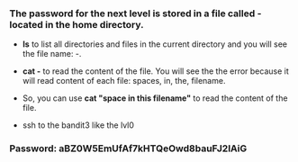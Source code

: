 ### The password for the next level is stored in a file called - located in the home directory.

- **ls** to list all directories and files in the current directory and you will see the file name: -.

- **cat -** to read the content of the file. You will see the the error because it will read content of each file: spaces, in, the, filename.
- So, you can use **cat "space in this filename"** to read the content of the file.

- ssh to the bandit3 like the lvl0

### Password: aBZ0W5EmUfAf7kHTQeOwd8bauFJ2lAiG
